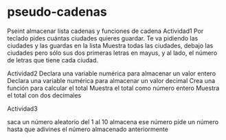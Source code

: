 # pseudo-cadenas
Pseint almacenar lista cadenas y funciones de cadena
Actividad1
Por teclado pides cuántas ciudades quieres guardar.
Te va pidiendo las ciudades y las guardas en la lista
Muestra todas las ciudades, debajo las ciudades pero sólo
sus dos primeras letras en mayus, y al lado, el número de 
letras que tiene cada ciudad.


Actividad2
Declara una variable numérica para almacenar un valor entero
Declara una variable numérica para almacenar un valor decimal
Crea una función para calcular el total
Muestra el total como número entero
Muestra el total con dos decimales


Actividad3

saca un número aleatorio del 1 al 10
almacena ese número
pide un número hasta que adivines el número almacenado anteriormente

